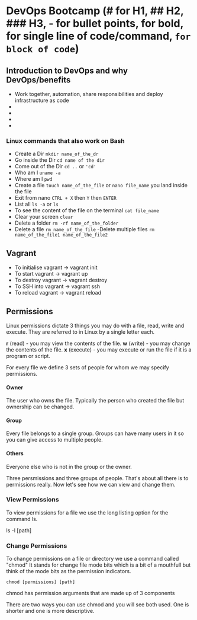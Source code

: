 # DevOps Bootcamp (# for H1, ## H2, ### H3, - for bullet points, **for bold**, for single line of code/command, ```for block of code```)


## Introduction to DevOps and why DevOps/benefits

- Work together, automation, share responsibilities and deploy infrastructure as code
-
-
-
-


### Linux commands that also work on Bash
- Create a Dir `mkdir name_of_the_dr`
- Go inside the Dir `cd name of the dir`
- Come out of the Dir `cd ..` or `'cd'`
- Who am I `uname -a`
- Where am I `pwd`
- Create a file `touch name_of_the_file` or `nano file_name` you land inside the file
- Exit from nano `CTRL + X` then `Y` then `ENTER`
- List all `ls -a` or `ls`
- To see the content of the file on the terminal `cat file_name`
- Clear your screen `clear`
- Delete a folder `rm -rf name_of_the_folder`
- Delete a file `rm name_of_the_file`
-Delete multiple files `rm name_of_the_file1 name_of_the_file2`


## Vagrant
- To initialise vagrant -> vagrant init
- To start vagrant -> vagrant up
- To destroy vagrant -> vagrant destroy
- To SSH into vagrant -> vagrant ssh
- To reload vagrant -> vagrant reload



## Permissions



Linux permissions dictate 3 things you may do with a file, read, write and execute. They are referred to in Linux by a single letter each.



__r__ (read) - you may view the contents of the file.
__w__ (write) - you may change the contents of the file.
__x__ (execute) - you may execute or run the file if it is a program or script.



For every file we define 3 sets of people for whom we may specify permissions.



#### Owner



The user who owns the file. Typically the person who created the file but ownership can be changed.



#### Group



Every file belongs to a single group. Groups can have many users in it so you can give access to multiple people.



#### Others



Everyone else who is not in the group or the owner.




Three persmissions and three groups of people. That's about all there is to permissions really. Now let's see how we can view and change them.



### View Permissions



To view permissions for a file we use the long listing option for the command ls.



ls -l [path]



### Change Permissions



To change permissions on a file or directory we use a command called "chmod" It stands for change file mode bits which is a bit of a mouthfull but think of the mode bits as the permission indicators.



```
chmod [permissions] [path]
```



chmod has permission arguments that are made up of 3 components



There are two ways you can use chmod and you will see both used. One is shorter and one is more descriptive.
